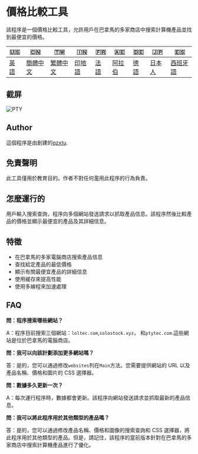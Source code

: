 # 價格比較工具

該程序是一個價格比較工具，允許用戶在巴拿馬的多家商店中搜索計算機產品並找到最便宜的價格。

| 🇺🇸            | 🇨🇳                    | 🇹🇼                    | 🇮🇳                | 🇫🇷               | 🇦🇪                | 🇩🇪               | 🇯🇵                | 🇪🇸                 |
| --------------- | ----------------------- | ----------------------- | ------------------- | ------------------ | ------------------- | ------------------ | ------------------- | -------------------- |
| [英語](README.md) | [簡體中文](README.zh-CN.md) | [繁體中文](README.zh-TW.md) | [印地語](README.hi.md) | [法語](README.fr.md) | [阿拉伯](README.ar.md) | [德語](README.de.md) | [日本人](README.ja.md) | [西班牙語](README.es.md) |

## 截屏

![PTY](https://cdn.discordapp.com/attachments/1008195045960204348/1104240493560348793/PTY.png)

## Author

這個程序是由創建的[qzxtu](https://github.com/qzxtu).

## 免責聲明

此工具僅用於教育目的。作者不對任何濫用此程序的行為負責。

## 怎麼運行的

用戶輸入搜索查詢，程序向多個網站發送請求以抓取產品信息。該程序然後比較產品的價格並顯示最便宜的產品及其詳細信息。

## 特徵

-   在巴拿馬的多家電腦商店搜索產品信息
-   查找給定產品的最低價格
-   顯示有​​關最便宜產品的詳細信息
-   使用緩存來提高性能
-   使用多線程來加速處理

## FAQ

**問：程序搜索哪些網站？**

A：程序目前搜索三個網站：`loltec.com`,`solostock.xyz`， 和`ptytec.com`.這些網站是位於巴拿馬的電腦商店。

**問：我可以向該計劃添加更多網站嗎？**

答：是的，您可以通過修改`websites`列在`Main`方法。您需要提供網站的 URL 以及產品名稱、價格和圖片的 CSS 選擇器。

**問：數據多久更新一次？**

A：每次運行程序時，數據都會更新。該程序向網站發送請求並抓取最新的產品信息。

**問：我可以將此程序用於其他類型的產品嗎？**

答：是的，您可以通過修改產品名稱、價格和圖像的搜索查詢和 CSS 選擇器，將此程序用於其他類型的產品。但是，請記住，該程序的當前版本針對在巴拿馬的多家商店中搜索計算機產品進行了優化。
